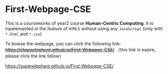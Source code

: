 # First-Webpage-CSE
This is a courseworks of year2 course **Human-Centric Computing**.
It is inpelemanted in the feature of `HTML5` without using any `JavaScript` (only with `*.html` and `*.css`)

To bowse the webpage, you can click the following link: ~~https://chaoselephent.github.io/First-Webpage-CSE/~~ （this link is expire, please click the link fellow）

https://superelephant.github.io/First-Webpage-CSE/
